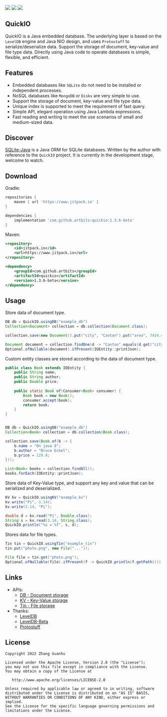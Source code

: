 [![](https://www.jitpack.io/v/artbits/quickio.svg)](https://www.jitpack.io/#artbits/quickio)
[![](https://img.shields.io/badge/JDK-8%20%2B-%23DD964D)](https://jdk.java.net/)
[![](https://img.shields.io/badge/license-Apache--2.0-%234377BF)](#license)


## QuickIO
QuickIO is a Java embedded database. The underlying layer is based on the ``LevelDB`` engine and Java NIO design, and uses ``Protostaff`` to serialize/deserialize data. Support the storage of document, key-value and file type data. Directly using Java code to operate databases is simple, flexible, and efficient.


## Features
+ Embedded databases like ``SQLite`` do not need to be installed or independent processes.
+ NoSQL databases like ``MongoDB`` or ``Diskv`` are very simple to use.
+ Support the storage of document, key-value and file type data. 
+ Unique index is supported to meet the requirement of fast query.
+ Simple API, elegant operation using Java Lambda expressions.
+ Fast reading and writing to meet the use scenarios of small and medium-sized data.


## Discover
[SQLite-Java](https://github.com/artbits/sqlite-java) is a Java ORM for SQLite databases. Written by the author with reference to the ``QuickIO`` project. It is currently in the development stage, welcome to watch.


## Download
Gradle:
```groovy
repositories {
    maven { url 'https://www.jitpack.io' }
}

dependencies {
    implementation 'com.github.artbits:quickio:1.3.6-beta'
}
```
Maven:
```xml
<repository>
    <id>jitpack.io</id>
    <url>https://www.jitpack.io</url>
</repository>

<dependency>
    <groupId>com.github.artbits</groupId>
    <artifactId>quickio</artifactId>
    <version>1.3.6-beta</version>
</dependency>
```


## Usage
Store data of document type.
```java
DB db = QuickIO.usingDB("example_db")
Collection<Document> collection = db.collection(Document.class);

collection.save(new Document().put("city", "Canton").put("area", 7434.4));

Document document = collection.findOne(d -> "Canton".equals(d.get("city")));
Optional.ofNullable(document).ifPresent(IOEntity::printJson);
```
Custom entity classes are stored according to the data of document type.
```java
public class Book extends IOEntity {
    public String name;
    public String author;
    public Double price;
    
    public static Book of(Consumer<Book> consumer) {
        Book book = new Book();
        consumer.accept(book);
        return book;
    }
}


DB db = QuickIO.usingDB("example_db")
Collection<Book> collection = db.collection(Book.class);

collection.save(Book.of(b -> {
    b.name = "On java 8";
    b.author = "Bruce Eckel";
    b.price = 129.8;
}));

List<Book> books = collection.findAll();
books.forEach(IOEntity::printJson);
```
Store data of Key-Value type, and support any key and value that can be serialized and deserialized.
```java
KV kv = QuickIO.usingKV("example_kv")
kv.write("Pi", 3.14);
kv.write(3.14, "Pi");

double d = kv.read("Pi", Double.class);
String s = kv.read(3.14, String.class);
QuickIO.println("%s = %f", s, d);
```
Stores data for file types.
```java
Tin tin = QuickIO.usingTin("example_tin")
tin.put("photo.png", new File("..."));

File file = tin.get("photo.png");
Optional.ofNullable(file).ifPresent(f -> QuickIO.println(f.getPath()));
```


## Links
+ APIs:
    + [DB  - Document storage](/src/test/java/apis/DBExample.java)
    + [KV  - Key-Value storage](/src/test/java/apis/KVExample.java)
    + [Tin - File storage](/src/test/java/apis/TinExample.java)
+ Thanks: 
    + [LevelDB](https://github.com/dain/leveldb)
    + [LevelDB-Beta](https://github.com/artbits/leveldb-beta)
    + [Protostuff](https://github.com/protostuff/protostuff)


## License
```
Copyright 2022 Zhang Guanhu

Licensed under the Apache License, Version 2.0 (the "License");
you may not use this file except in compliance with the License.
You may obtain a copy of the License at

   http://www.apache.org/licenses/LICENSE-2.0

Unless required by applicable law or agreed to in writing, software
distributed under the License is distributed on an "AS IS" BASIS,
WITHOUT WARRANTIES OR CONDITIONS OF ANY KIND, either express or implied.
See the License for the specific language governing permissions and
limitations under the License.
```